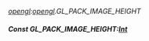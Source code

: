 _[opengl](../../modules/opengl/opengl-module.md):[opengl](../../modules/opengl/opengl-module.md).GL\_PACK\_IMAGE\_HEIGHT_
##### Const GL\_PACK\_IMAGE\_HEIGHT:[Int](../../modules/wonkey/wonkey-types-int.md)
